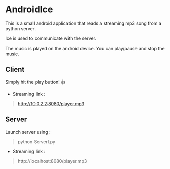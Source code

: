 # AndroidIce
This is a small android application that reads a streaming mp3 song from a python server. 

Ice is used to communicate with the server.

The music is played on the android device. You can play/pause and stop the music.

## Client
Simply hit the play button! :+1:
- Streaming link : 
> http://10.0.2.2:8080/player.mp3

## Server
Launch server using : 
> python ServerI.py
- Streaming link : 
> http://localhost:8080/player.mp3